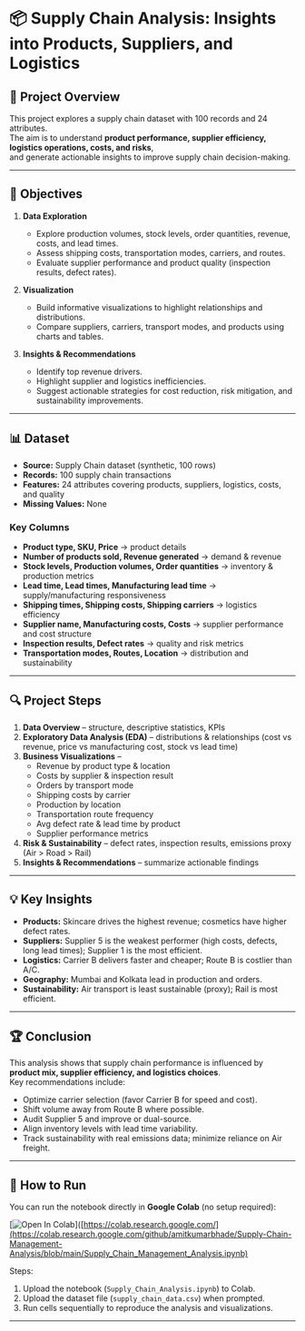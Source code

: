 # 📦 Supply Chain Analysis: Insights into Products, Suppliers, and Logistics  

## 📌 Project Overview  
This project explores a supply chain dataset with 100 records and 24 attributes.  
The aim is to understand **product performance, supplier efficiency, logistics operations, costs, and risks**,  
and generate actionable insights to improve supply chain decision-making.  

---

## 🎯 Objectives  
1. **Data Exploration**  
   - Explore production volumes, stock levels, order quantities, revenue, costs, and lead times.  
   - Assess shipping costs, transportation modes, carriers, and routes.  
   - Evaluate supplier performance and product quality (inspection results, defect rates).  

2. **Visualization**  
   - Build informative visualizations to highlight relationships and distributions.  
   - Compare suppliers, carriers, transport modes, and products using charts and tables.  

3. **Insights & Recommendations**  
   - Identify top revenue drivers.  
   - Highlight supplier and logistics inefficiencies.  
   - Suggest actionable strategies for cost reduction, risk mitigation, and sustainability improvements.  

---

## 📊 Dataset  
- **Source:** Supply Chain dataset (synthetic, 100 rows)  
- **Records:** 100 supply chain transactions  
- **Features:** 24 attributes covering products, suppliers, logistics, costs, and quality  
- **Missing Values:** None  

### Key Columns  
- **Product type, SKU, Price** → product details  
- **Number of products sold, Revenue generated** → demand & revenue  
- **Stock levels, Production volumes, Order quantities** → inventory & production metrics  
- **Lead time, Lead times, Manufacturing lead time** → supply/manufacturing responsiveness  
- **Shipping times, Shipping costs, Shipping carriers** → logistics efficiency  
- **Supplier name, Manufacturing costs, Costs** → supplier performance and cost structure  
- **Inspection results, Defect rates** → quality and risk metrics  
- **Transportation modes, Routes, Location** → distribution and sustainability  

---

## 🔍 Project Steps  
1. **Data Overview** – structure, descriptive statistics, KPIs  
2. **Exploratory Data Analysis (EDA)** – distributions & relationships (cost vs revenue, price vs manufacturing cost, stock vs lead time)  
3. **Business Visualizations** –  
   - Revenue by product type & location  
   - Costs by supplier & inspection result  
   - Orders by transport mode  
   - Shipping costs by carrier  
   - Production by location  
   - Transportation route frequency  
   - Avg defect rate & lead time by product  
   - Supplier performance metrics  
4. **Risk & Sustainability** – defect rates, inspection results, emissions proxy (Air > Road > Rail)  
5. **Insights & Recommendations** – summarize actionable findings  

---

## 💡 Key Insights  
- **Products:** Skincare drives the highest revenue; cosmetics have higher defect rates.  
- **Suppliers:** Supplier 5 is the weakest performer (high costs, defects, long lead times); Supplier 1 is the most efficient.  
- **Logistics:** Carrier B delivers faster and cheaper; Route B is costlier than A/C.  
- **Geography:** Mumbai and Kolkata lead in production and orders.  
- **Sustainability:** Air transport is least sustainable (proxy); Rail is most efficient.  

---

## 🏆 Conclusion  
This analysis shows that supply chain performance is influenced by **product mix, supplier efficiency, and logistics choices**.  
Key recommendations include:  
- Optimize carrier selection (favor Carrier B for speed and cost).  
- Shift volume away from Route B where possible.  
- Audit Supplier 5 and improve or dual-source.  
- Align inventory levels with lead time variability.  
- Track sustainability with real emissions data; minimize reliance on Air freight.  

---

## 🚀 How to Run  
You can run the notebook directly in **Google Colab** (no setup required):  

[![Open In Colab](https://colab.research.google.com/assets/colab-badge.svg)]([https://colab.research.google.com/](https://colab.research.google.com/github/amitkumarbhade/Supply-Chain-Management-Analysis/blob/main/Supply_Chain_Management_Analysis.ipynb)  

Steps:  
1. Upload the notebook (`Supply_Chain_Analysis.ipynb`) to Colab.  
2. Upload the dataset file (`supply_chain_data.csv`) when prompted.  
3. Run cells sequentially to reproduce the analysis and visualizations.  

---
